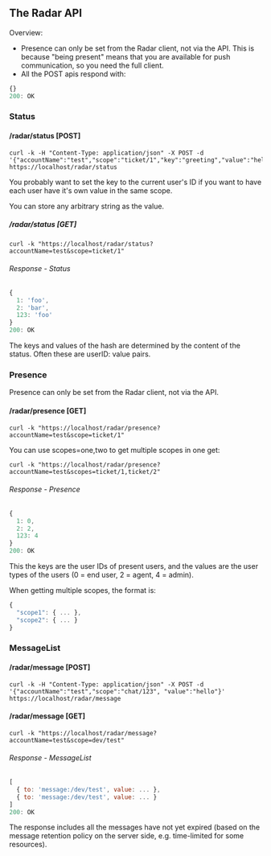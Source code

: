 ## The Radar API

Overview:

- Presence can only be set from the Radar client, not via the API. This is because "being present" means that you are available for push communication, so you need the full client.
- All the POST apis respond with:

```js
{}
200: OK
```

### Status

#### /radar/status [POST]

    curl -k -H "Content-Type: application/json" -X POST -d '{"accountName":"test","scope":"ticket/1","key":"greeting","value":"hello"}' https://localhost/radar/status

You probably want to set the key to the current user's ID if you want to have each user have it's own value in the same scope.

You can store any arbitrary string as the value.

##### /radar/status [GET]

    curl -k "https://localhost/radar/status?accountName=test&scope=ticket/1"

###### Response - Status
```js
{
  1: 'foo',
  2: 'bar',
  123: 'foo'
}
200: OK
```

The keys and values of the hash are determined by the content of the status. Often these are userID: value pairs.

### Presence

Presence can only be set from the Radar client, not via the API.

#### /radar/presence [GET]

    curl -k "https://localhost/radar/presence?accountName=test&scope=ticket/1"

You can use scopes=one,two to get multiple scopes in one get:

    curl -k "https://localhost/radar/presence?accountName=test&scopes=ticket/1,ticket/2"

###### Response - Presence
```js
{
  1: 0,
  2: 2,
  123: 4
}
200: OK
```

This the keys are the user IDs of present users, and the values are the user types of the users (0 = end user, 2 = agent, 4 = admin).

When getting multiple scopes, the format is:

```js
{
  "scope1": { ... },
  "scope2": { ... }
}
```


### MessageList

#### /radar/message [POST]

    curl -k -H "Content-Type: application/json" -X POST -d '{"accountName":"test","scope":"chat/123", "value":"hello"}' https://localhost/radar/message

#### /radar/message [GET]

    curl -k "https://localhost/radar/message?accountName=test&scope=dev/test"

###### Response - MessageList
```js
[
  { to: 'message:/dev/test', value: ... },
  { to: 'message:/dev/test', value: ... }
]
200: OK
```

The response includes all the messages have not yet expired (based on the message retention policy on the server side, e.g. time-limited for some resources).
